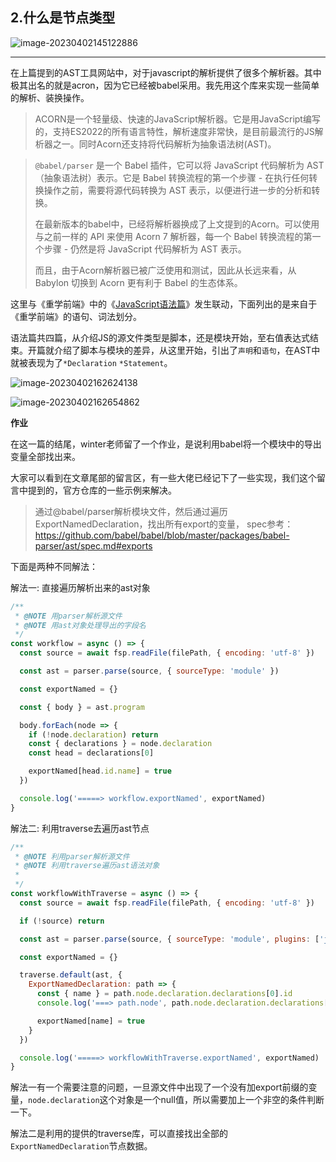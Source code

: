 ## 2.什么是节点类型

![image-20230402145122886](/Users/wuhong/custom-desktop/github/docs/wuh.blog/docs/$AST/2.%E5%A6%82%E4%BD%95%E8%BD%AC%E6%8D%A2js%E6%96%87%E4%BB%B6.assets/image-20230402145122886-0418289.png)

------

在上篇提到的AST工具网站中，对于javascript的解析提供了很多个解析器。其中极其出名的就是acron，因为它已经被babel采用。我先用这个库来实现一些简单的解析、装换操作。

> ACORN是一个轻量级、快速的JavaScript解析器。它是用JavaScript编写的，支持ES2022的所有语言特性，解析速度非常快，是目前最流行的JS解析器之一。同时Acorn还支持将代码解析为抽象语法树(AST)。

> `@babel/parser` 是一个 Babel 插件，它可以将 JavaScript 代码解析为 AST（抽象语法树）表示。它是 Babel 转换流程的第一个步骤 - 在执行任何转换操作之前，需要将源代码转换为 AST 表示，以便进行进一步的分析和转换。
>
> 在最新版本的babel中，已经将解析器换成了上文提到的Acorn。可以使用与之前一样的 API 来使用 Acorn 7 解析器，每一个 Babel 转换流程的第一个步骤 - 仍然是将 JavaScript 代码解析为 AST 表示。
>
> 而且，由于Acorn解析器已被广泛使用和测试，因此从长远来看，从 Babylon 切换到 Acorn 更有利于 Babel 的生态体系。

这里与《重学前端》中的《[JavaScript语法篇](https://time.geekbang.org/column/article/88538)》发生联动，下面列出的是来自于《重学前端》的语句、词法划分。

语法篇共四篇，从介绍JS的源文件类型是脚本，还是模块开始，至右值表达式结束。开篇就介绍了脚本与模块的差异，从这里开始，引出了`声明`和`语句`，在AST中就被表现为了`*Declaration`  `*Statement`。



![image-20230402162624138](/Users/wuhong/custom-desktop/github/docs/wuh.blog/docs/$AST/2.%E5%A6%82%E4%BD%95%E8%BD%AC%E6%8D%A2js%E6%96%87%E4%BB%B6.assets/image-20230402162624138-0423986.png)

![image-20230402162654862](/Users/wuhong/custom-desktop/github/docs/wuh.blog/docs/$AST/2.%E5%A6%82%E4%BD%95%E8%BD%AC%E6%8D%A2js%E6%96%87%E4%BB%B6.assets/image-20230402162654862.png)

**作业**

在这一篇的结尾，winter老师留了一个作业，是说利用babel将一个模块中的导出变量全部找出来。

大家可以看到在文章尾部的留言区，有一些大佬已经记下了一些实现，我们这个留言中提到的，官方仓库的一些示例来解决。

> 通过@babel/parser解析模块文件，然后通过遍历ExportNamedDeclaration，找出所有export的变量， spec参考：https://github.com/babel/babel/blob/master/packages/babel-parser/ast/spec.md#exports

下面是两种不同解法：

解法一: 直接遍历解析出来的ast对象

```javascript
/**
 * @NOTE 用parser解析源文件
 * @NOTE 用ast对象处理导出的字段名
 */
const workflow = async () => {
  const source = await fsp.readFile(filePath, { encoding: 'utf-8' })

  const ast = parser.parse(source, { sourceType: 'module' })

  const exportNamed = {}

  const { body } = ast.program

  body.forEach(node => {
    if (!node.declaration) return
    const { declarations } = node.declaration
    const head = declarations[0]

    exportNamed[head.id.name] = true
  })

  console.log('=====> workflow.exportNamed', exportNamed)
}
```

解法二: 利用traverse去遍历ast节点

```javascript
/**
 * @NOTE 利用parser解析源文件
 * @NOTE 利用traverse遍历ast语法对象
 * 
 */
const workflowWithTraverse = async () => {
  const source = await fsp.readFile(filePath, { encoding: 'utf-8' })

  if (!source) return

  const ast = parser.parse(source, { sourceType: 'module', plugins: ['jsx'] })

  const exportNamed = {}

  traverse.default(ast, {
    ExportNamedDeclaration: path => {
      const { name } = path.node.declaration.declarations[0].id
      console.log('===> path.node', path.node.declaration.declarations[0].id)

      exportNamed[name] = true
    }
  })

  console.log('=====> workflowWithTraverse.exportNamed', exportNamed)
}
```



解法一有一个需要注意的问题，一旦源文件中出现了一个没有加export前缀的变量，`node.declaration`这个对象是一个null值，所以需要加上一个非空的条件判断一下。

解法二是利用的提供的traverse库，可以直接找出全部的`ExportNamedDeclaration`节点数据。